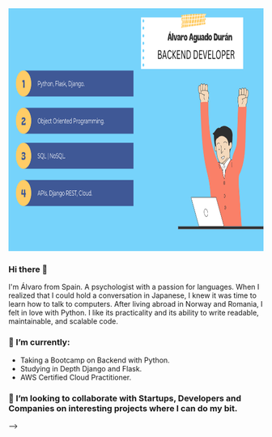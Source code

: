<img src="https://github.com/alvaroaguadod/alvaroaguadod/blob/main/assets/readme%20github.png" height="480" width="960">



### Hi there 👋
I'm Álvaro from Spain. A psychologist with a passion for languages. When I realized that I could hold a conversation in Japanese, I knew it was time to learn how to talk
to computers. After living abroad in Norway and Romania, I felt in love with Python. I like its practicality and its ability to write readable, maintainable, and scalable code.

### 🌱 I’m currently:
  - Taking a Bootcamp on Backend with Python.
  - Studying in Depth Django and Flask.
  - AWS Certified Cloud Practitioner.

### 🤝 I’m looking to collaborate with Startups, Developers and Companies on interesting projects where I can do my bit.

-->
